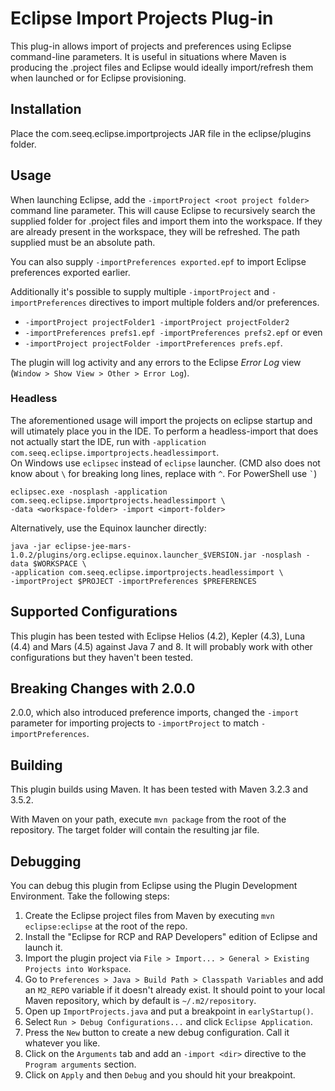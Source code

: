 # Eclipse Import Projects Plug-in

This plug-in allows import of projects and preferences using Eclipse command-line parameters. It is useful
in situations where Maven is producing the .project files and Eclipse would ideally import/refresh
them when launched or for Eclipse provisioning.

## Installation

Place the com.seeq.eclipse.importprojects JAR file in the eclipse/plugins folder.

## Usage

When launching Eclipse, add the `-importProject <root project folder>` command line parameter. This will
cause Eclipse to recursively search the supplied folder for .project files and import them into
the workspace. If they are already present in the workspace, they will be refreshed. The path supplied
must be an absolute path.

You can also supply `-importPreferences exported.epf` to import Eclipse preferences exported earlier.

Additionally it's possible to supply multiple `-importProject` and `-importPreferences` directives to import multiple
folders and/or preferences.

- `-importProject projectFolder1 -importProject projectFolder2`
- `-importPreferences prefs1.epf -importPreferences prefs2.epf` or even
- `-importProject projectFolder -importPreferences prefs.epf`.

The plugin will log activity and any errors to the Eclipse *Error Log* view (`Window > Show View > Other > Error Log`).

### Headless

The aforementioned usage will import the projects on eclipse startup and will utimately place you in the IDE.
To perform a headless-import that does not actually start the IDE, run with `-application com.seeq.eclipse.importprojects.headlessimport`.  
On Windows use `eclipsec` instead of `eclipse` launcher.
(CMD also does not know about `\` for breaking long lines, replace with `^`. For PowerShell use `` ` ``)

```
eclipsec.exe -nosplash -application com.seeq.eclipse.importprojects.headlessimport \
-data <workspace-folder> -import <import-folder>
```

Alternatively, use the Equinox launcher directly:

```
java -jar eclipse-jee-mars-1.0.2/plugins/org.eclipse.equinox.launcher_$VERSION.jar -nosplash -data $WORKSPACE \
-application com.seeq.eclipse.importprojects.headlessimport \
-importProject $PROJECT -importPreferences $PREFERENCES
```

## Supported Configurations

This plugin has been tested with Eclipse Helios (4.2), Kepler (4.3), Luna (4.4) and Mars (4.5) against Java 7 and 8.
It will probably work with other configurations but they haven't been tested.


## Breaking Changes with 2.0.0

2.0.0, which also introduced preference imports, changed the `-import` parameter for importing projects to
`-importProject` to match `-importPreferences`.

## Building

This plugin builds using Maven. It has been tested with Maven 3.2.3 and 3.5.2.

With Maven on your path, execute `mvn package` from the root of the repository. The target
folder will contain the resulting jar file.

## Debugging

You can debug this plugin from Eclipse using the Plugin Development Environment. Take the following steps:

1. Create the Eclipse project files from Maven by executing `mvn eclipse:eclipse` at the root of the repo.
2. Install the "Eclipse for RCP and RAP Developers" edition of Eclipse and launch it.
3. Import the plugin project via `File > Import... > General > Existing Projects into Workspace`.
4. Go to `Preferences > Java > Build Path > Classpath Variables` and add an `M2_REPO` variable if it
   doesn't already exist. It should point to your local Maven repository, which by default is `~/.m2/repository`. 
5. Open up `ImportProjects.java` and put a breakpoint in `earlyStartup()`.
6. Select `Run > Debug Configurations...` and click `Eclipse Application`.
7. Press the `New` button to create a new debug configuration. Call it whatever you like.
8. Click on the `Arguments` tab and add an `-import <dir>` directive to the `Program arguments` section.
9. Click on `Apply` and then `Debug` and you should hit your breakpoint.
